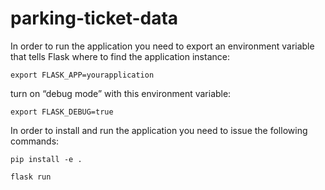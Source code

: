 # parking-ticket-data


In order to run the application you need to export an environment variable that tells Flask where to find the application instance:

``` export FLASK_APP=yourapplication ```

turn on “debug mode” with this environment variable:

```export FLASK_DEBUG=true```

In order to install and run the application you need to issue the following commands:

```pip install -e .```

```flask run```